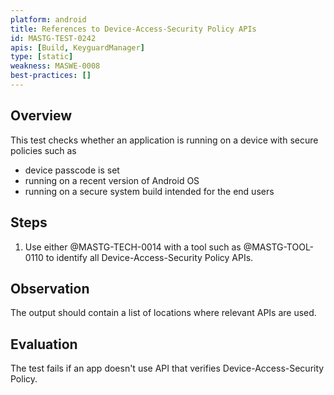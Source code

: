 ```yaml
---
platform: android
title: References to Device-Access-Security Policy APIs
id: MASTG-TEST-0242
apis: [Build, KeyguardManager]
type: [static]
weakness: MASWE-0008
best-practices: []
---
```


## Overview

This test checks whether an application is running on a device with secure policies such as

- device passcode is set
- running on a recent version of Android OS
- running on a secure system build intended for the end users

## Steps

1. Use either @MASTG-TECH-0014 with a tool such as @MASTG-TOOL-0110 to identify all Device-Access-Security Policy APIs.

## Observation

The output should contain a list of locations where relevant APIs are used.

## Evaluation

The test fails if an app doesn't use API that verifies Device-Access-Security Policy.
